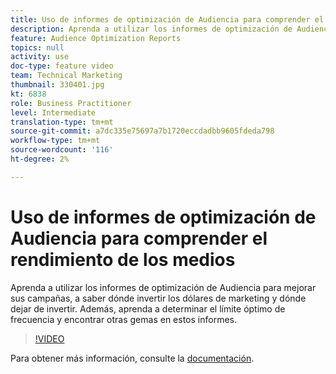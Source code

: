 ```yaml
---
title: Uso de informes de optimización de Audiencia para comprender el rendimiento de los medios
description: Aprenda a utilizar los informes de optimización de Audiencia para mejorar sus campañas, a saber dónde invertir los dólares de marketing y dónde dejar de invertir. Además, aprenda a determinar el límite óptimo de frecuencia y encontrar otras gemas en estos informes.
feature: Audience Optimization Reports
topics: null
activity: use
doc-type: feature video
team: Technical Marketing
thumbnail: 330401.jpg
kt: 6838
role: Business Practitioner
level: Intermediate
translation-type: tm+mt
source-git-commit: a7dc335e75697a7b1720eccdadbb9605fdeda798
workflow-type: tm+mt
source-wordcount: '116'
ht-degree: 2%

---
```



# Uso de informes de optimización de Audiencia para comprender el rendimiento de los medios

Aprenda a utilizar los informes de optimización de Audiencia para mejorar sus campañas, a saber dónde invertir los dólares de marketing y dónde dejar de invertir. Además, aprenda a determinar el límite óptimo de frecuencia y encontrar otras gemas en estos informes.

>[!VIDEO](https://video.tv.adobe.com/v/330401/?quality=12&learn=on)

Para obtener más información, consulte la [documentación](https://experienceleague.adobe.com/docs/audience-manager/user-guide/reporting/audience-optimization-reports/audience-optimization-reports.html#reporting).
